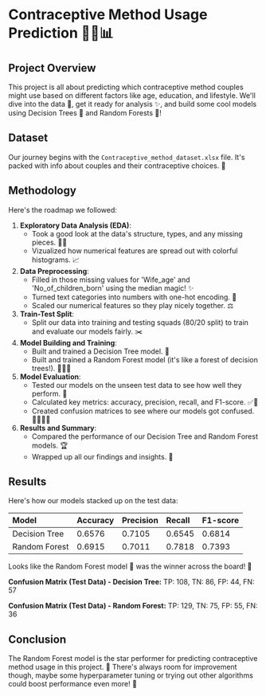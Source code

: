 

# Contraceptive Method Usage Prediction 🤰👶📊

## Project Overview

This project is all about predicting which contraceptive method couples might use based on different factors like age, education, and lifestyle. We'll dive into the data 🧐, get it ready for analysis ✨, and build some cool models using Decision Trees 🌳 and Random Forests 🌲!

## Dataset

Our journey begins with the `Contraceptive_method_dataset.xlsx` file. It's packed with info about couples and their contraceptive choices. 💑

## Methodology

Here's the roadmap we followed:

1.  **Exploratory Data Analysis (EDA)**:
    *   Took a good look at the data's structure, types, and any missing pieces. 🕵️‍♀️
    *   Vizualized how numerical features are spread out with colorful histograms. 📈
2.  **Data Preprocessing**:
    *   Filled in those missing values for 'Wife\_age' and 'No\_of\_children\_born' using the median magic! ✨
    *   Turned text categories into numbers with one-hot encoding. 🔢
    *   Scaled our numerical features so they play nicely together. ⚖️
3.  **Train-Test Split**:
    *   Split our data into training and testing squads (80/20 split) to train and evaluate our models fairly. ✂️
4.  **Model Building and Training**:
    *   Built and trained a Decision Tree model. 🌳
    *   Built and trained a Random Forest model (it's like a forest of decision trees!). 🌲🌲🌲
5.  **Model Evaluation**:
    *   Tested our models on the unseen test data to see how well they perform. 🤔
    *   Calculated key metrics: accuracy, precision, recall, and F1-score. ✅🎯
    *   Created confusion matrices to see where our models got confused. 🤷‍♀️🤷‍♂️
6.  **Results and Summary**:
    *   Compared the performance of our Decision Tree and Random Forest models. 🏆
    *   Wrapped up all our findings and insights. 🎁

## Results

Here's how our models stacked up on the test data:

| Model          | Accuracy | Precision | Recall | F1-score |
| :------------- | :------- | :-------- | :----- | :------- |
| Decision Tree  | 0.6576   | 0.7105    | 0.6545 | 0.6814   |
| Random Forest  | 0.6915   | 0.7011    | 0.7818 | 0.7393   |

Looks like the Random Forest model 🌲 was the winner across the board! 🎉

**Confusion Matrix (Test Data) - Decision Tree:**
TP: 108, TN: 86, FP: 44, FN: 57

**Confusion Matrix (Test Data) - Random Forest:**
TP: 129, TN: 75, FP: 55, FN: 36

## Conclusion

The Random Forest model is the star performer for predicting contraceptive method usage in this project. 🌟 There's always room for improvement though, maybe some hyperparameter tuning or trying out other algorithms could boost performance even more! 💪

